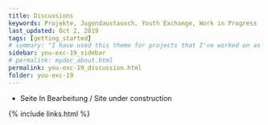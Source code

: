 ```yaml
---
title: Discussions
keywords: Projekte, Jugendaustausch, Youth Exchange, Work in Progress
last_updated: Oct 2, 2019
tags: [getting_started]
# summary: "I have used this theme for projects that I've worked on as a professional technical writer."
sidebar: you-exc-19_sidebar
# permalink: mydoc_about.html
permalink: you-exc-19_discussion.html
folder: you-exc-19
---
```


* Seite In Bearbeitung / Site under construction

{% include links.html %}

